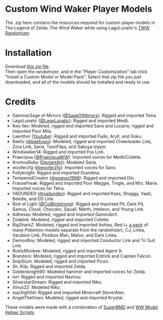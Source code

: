# Custom Wind Waker Player Models
The .zip here contains the resources required for custom player models in The Legend of Zelda: The Wind Waker while using LagoLunatic's [TWW Randomizer](https://github.com/LagoLunatic/wwrando).

# Installation
Download [this zip file](https://github.com/Sage-of-Mirrors/Custom-Wind-Waker-Player-Models/archive/master.zip).  
Then open the randomizer, and in the "Player Customization" tab click "Install a Custom Model or Model Pack". Select that zip file you just downloaded, and all of the models should be installed and ready to use.  

# Credits
* Gamma/Sage of Mirrors ([@SageOfMirrors](https://twitter.com/SageOfMirrors)): Rigged and imported Tetra.
* LagoLunatic ([@LagoLunatic](https://twitter.com/LagoLunatic)): Rigged and imported Medli.
* Ikey Ilex: Modeled, rigged and imported Sans and Lucario; rigged and imported Poor Mila.
* Laenthor ([Youtube](https://www.youtube.com/channel/UCIWlBco_-iHpQZfmUaYbxpg)): Rigged and imported Fado, Aryll, and Goku.
* Beefu ([@beefuwu](https://twitter.com/beefuwu)): Modeled, rigged and imported Cheerleader Link, Zora Link, Saria, ToonFlips, and Sakuya Izayoi.
* Windwalker14: Rigged and imported Fox Link.
* Praecipua ([@PraecipuaWW](https://twitter.com/PraecipuaWW)): Imported voices for Medli/Colette.
* KromosRuby ([DeviantArt](https://www.deviantart.com/kromosruby)): Modeled Saria.
* wooferzfg ([@wooferzfg](https://twitter.com/wooferzfg)): Imported voices for Sans.
* Follyknight: Rigged and imported Grandma.
* TemperedCreator ([@seanos1998](https://twitter.com/seanos1998)): Rigged and imported Din.
* FrasseFreak: Rigged and imported Poor Maggie, Tingle, and Mrs. Marie. Imported voices for Tetra.
* YADUNDED ([@yadundev](https://twitter.com/yadundev)): Rigged and imported Kass, Shaggy, Vaati, Beedle, and DS Link.
* Bird of Light ([@ColBirdstrong](https://twitter.com/ColBirdstrong)): Rigged and imported Pit, Dark Pit, Samus, Cloud, Chocobo, Squall, Marth, Inteleon, and Young Link.
* Adhexas: Modeled, rigged and imported Ganondorf.
* ZodaInk: Modeled, rigged and imported Colette.
* BigSharkZ: Modeled, rigged and imported Ashley, Red (+ [a pack](https://gamebanana.com/skins/175198) of many Pokemon models separate from the randomizer), CJ, Linka, Vacation Link, Postbox Man, Malon, and Dark Linka.
* DemonBoy: Modeled, rigged and imported Conductor Link and Tri Suit Link.
* RustyMonkee: Modeled, rigged and imported Agent 9.
* Brandors: Modeled, rigged and imported Erdrick and Captain Falcon.
* SnipSlum: Modeled, rigged and imported Picori.
* Sir. Kilp: Rigged and imported Zelda.
* Goldenknight90: Modeled hammer and imported voices for Zelda.
* lori: Rigged and imported Navirou.
* SilverstarStream: Rigged and imported Niko.
* Xinus22: Modeled Niko.
* sup3rgh0st: Rigged and imported Minecraft Steve/Alex.
* AngelTheVixen: Modeled, rigged and imported Krystal.

These models were made with a combination of [SuperBMD](https://github.com/Sage-of-Mirrors/SuperBMD) and [WW Model Helper Scripts](https://github.com/LagoLunatic/ww_model_helpers/blob/master/README.md).
